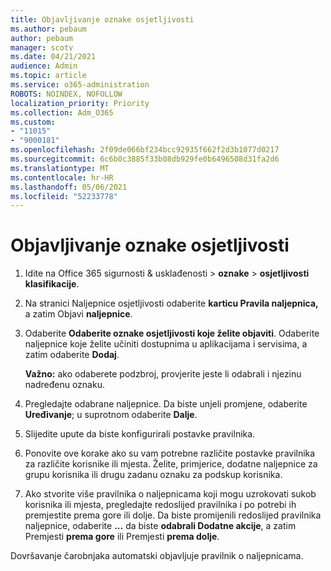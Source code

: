 ```yaml
---
title: Objavljivanje oznake osjetljivosti
ms.author: pebaum
author: pebaum
manager: scotv
ms.date: 04/21/2021
audience: Admin
ms.topic: article
ms.service: o365-administration
ROBOTS: NOINDEX, NOFOLLOW
localization_priority: Priority
ms.collection: Adm_O365
ms.custom:
- "11015"
- "9000181"
ms.openlocfilehash: 2f09de066bf234bcc92935f662f2d3b1077d0217
ms.sourcegitcommit: 6c6b0c3885f33b08db929fe0b6496508d31fa2d6
ms.translationtype: MT
ms.contentlocale: hr-HR
ms.lasthandoff: 05/06/2021
ms.locfileid: "52233778"
---
```

# <a name="how-to-publish-a-sensitivity-label"></a>Objavljivanje oznake osjetljivosti

1. Idite na Office 365 sigurnosti & usklađenosti > **oznake**  >  **osjetljivosti klasifikacije**.

1. Na stranici Naljepnice osjetljivosti odaberite **karticu Pravila naljepnica,** a zatim Objavi **naljepnice**.

1. Odaberite **Odaberite oznake osjetljivosti koje želite objaviti**. Odaberite naljepnice koje želite učiniti dostupnima u aplikacijama i servisima, a zatim odaberite **Dodaj**.

    **Važno:** ako odaberete podzbroj, provjerite jeste li odabrali i njezinu nadređenu oznaku.

1. Pregledajte odabrane naljepnice. Da biste unjeli promjene, odaberite **Uređivanje**; u suprotnom odaberite **Dalje**.

1. Slijedite upute da biste konfigurirali postavke pravilnika.

1. Ponovite ove korake ako su vam potrebne različite postavke pravilnika za različite korisnike ili mjesta. Želite, primjerice, dodatne naljepnice za grupu korisnika ili drugu zadanu oznaku za podskup korisnika.

1. Ako stvorite više pravilnika o naljepnicama koji mogu uzrokovati sukob korisnika ili mjesta, pregledajte redoslijed pravilnika i po potrebi ih premjestite prema gore ili dolje. Da biste promijenili redoslijed pravilnika naljepnice, odaberite **...** da biste **odabrali Dodatne akcije**, a zatim Premjesti **prema gore** ili Premjesti **prema dolje**.

Dovršavanje čarobnjaka automatski objavljuje pravilnik o naljepnicama.